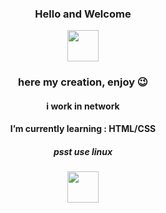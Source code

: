 <div align="center">
    <h3>Hello and Welcome</h3>
    <img src="https://media.tenor.com/S61VCO73mOAAAAAj/linux-tux.gif" width="50" height="50">
    <h3>here my creation, enjoy 😉</h3>    
<h4>i work in network</h4>
<h4>I’m currently learning : HTML/CSS</h4>
<h5>psst use linux</h5>
<img src="https://media.tenor.com/S61VCO73mOAAAAAj/linux-tux.gif" width="50" height="50">
